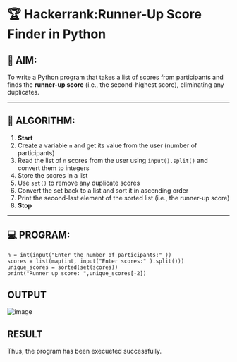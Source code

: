 # 🏆 Hackerrank:Runner-Up Score Finder in Python

## 🎯 AIM:
To write a Python program that takes a list of scores from participants and finds the **runner-up score** (i.e., the second-highest score), eliminating any duplicates.

---

## 🧠 ALGORITHM:

1. **Start**
2. Create a variable `n` and get its value from the user (number of participants)
3. Read the list of `n` scores from the user using `input().split()` and convert them to integers
4. Store the scores in a list
5. Use `set()` to remove any duplicate scores
6. Convert the set back to a list and sort it in ascending order
7. Print the second-last element of the sorted list (i.e., the runner-up score)
8. **Stop**

---

## 💻 PROGRAM:
```
n = int(input("Enter the number of participants:" ))
scores = list(map(int, input("Enter scores:" ).split()))
unique_scores = sorted(set(scores))
print("Runner up score: ",unique_scores[-2])
```

## OUTPUT
![image](https://github.com/user-attachments/assets/78561aba-9dc8-4f9e-9b29-ab10f91609ff)

## RESULT
Thus, the program has been execueted successfully.
